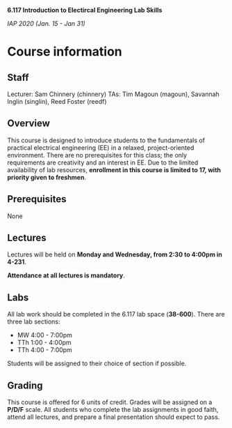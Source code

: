 **6.117 Introduction to Electircal Engineering Lab Skills**

*IAP 2020 (Jan. 15 - Jan 31)*

# Course information

## Staff
Lecturer: Sam Chinnery (chinnery)
TAs: Tim Magoun (magoun), Savannah Inglin (singlin), Reed Foster (reedf)

## Overview
This course is designed to introduce students to the fundamentals of practical electrical engineering (EE)
in a relaxed, project-oriented environment. There are no prerequisites for this class; the only requirements
are creativity and an interest in EE. Due to the limited availability of lab resources, **enrollment in this
course is limited to 17, with priority given to freshmen**. 

## Prerequisites

None

## Lectures

Lectures will be held on **Monday and Wednesday, from 2:30 to 4:00pm in 4-231**. 

**Attendance at all
lectures is mandatory**. 

## Labs

All lab work should be completed in the 6.117 lab space (**38-600**). There are three lab sections:
- MW 4:00 - 7:00pm
- TTh 1:00 - 4:00pm
- TTh 4:00 - 7:00pm

Students will be assigned to their choice of section if possible.

## Grading
This course is offered for 6 units of credit. Grades will be assigned on a **P/D/F** scale. All students who
complete the lab assignments in good faith, attend all lectures, and prepare a final presentation should
expect to pass.